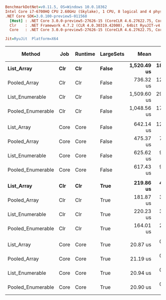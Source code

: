 ``` ini

BenchmarkDotNet=v0.11.5, OS=Windows 10.0.18362
Intel Core i7-6700HQ CPU 2.60GHz (Skylake), 1 CPU, 8 logical and 4 physical cores
.NET Core SDK=3.0.100-preview5-011568
  [Host] : .NET Core 3.0.0-preview5-27626-15 (CoreCLR 4.6.27622.75, CoreFX 4.700.19.22408), 64bit RyuJIT
  Clr    : .NET Framework 4.7.2 (CLR 4.0.30319.42000), 64bit RyuJIT-v4.8.3801.0
  Core   : .NET Core 3.0.0-preview5-27626-15 (CoreCLR 4.6.27622.75, CoreFX 4.700.19.22408), 64bit RyuJIT

Jit=RyuJit  Platform=X64  

```
|            Method |  Job | Runtime | LargeSets |        Mean |      Error |     StdDev | Ratio | RatioSD |    Gen 0 | Gen 1 | Gen 2 | Allocated |
|------------------ |----- |-------- |---------- |------------:|-----------:|-----------:|------:|--------:|---------:|------:|------:|----------:|
|        **List_Array** |  **Clr** |     **Clr** |     **False** | **1,520.49 us** | **18.8132 us** | **17.5979 us** |  **1.00** |    **0.00** | **345.7031** |     **-** |     **-** | **1091214 B** |
|      Pooled_Array |  Clr |     Clr |     False |   736.32 us | 12.2841 us | 11.4906 us |  0.48 |    0.01 |        - |     - |     - |         - |
|   List_Enumerable |  Clr |     Clr |     False | 1,509.60 us | 29.0989 us | 27.2191 us |  0.99 |    0.02 | 345.7031 |     - |     - | 1091214 B |
| Pooled_Enumerable |  Clr |     Clr |     False | 1,048.56 us | 17.2760 us | 16.1600 us |  0.69 |    0.01 |        - |     - |     - |         - |
|                   |      |         |           |             |            |            |       |         |          |       |       |           |
|        List_Array | Core |    Core |     False |   642.14 us | 12.2459 us | 11.4549 us |  1.00 |    0.00 |        - |     - |     - |         - |
|      Pooled_Array | Core |    Core |     False |   475.37 us |  7.1458 us |  6.6842 us |  0.74 |    0.02 |        - |     - |     - |         - |
|   List_Enumerable | Core |    Core |     False |   625.62 us |  9.0605 us |  8.4752 us |  0.97 |    0.02 |        - |     - |     - |         - |
| Pooled_Enumerable | Core |    Core |     False |   617.43 us |  9.8655 us |  9.2282 us |  0.96 |    0.02 |        - |     - |     - |         - |
|                   |      |         |           |             |            |            |       |         |          |       |       |           |
|        **List_Array** |  **Clr** |     **Clr** |      **True** |   **219.86 us** |  **4.2632 us** |  **3.9878 us** |  **1.00** |    **0.00** | **215.0879** |     **-** |     **-** |  **680816 B** |
|      Pooled_Array |  Clr |     Clr |      True |   181.87 us |  3.6116 us |  3.3783 us |  0.83 |    0.02 |        - |     - |     - |         - |
|   List_Enumerable |  Clr |     Clr |      True |   220.23 us |  3.7073 us |  3.4678 us |  1.00 |    0.02 | 215.0879 |     - |     - |  680816 B |
| Pooled_Enumerable |  Clr |     Clr |      True |   164.01 us |  2.1808 us |  2.0400 us |  0.75 |    0.02 |        - |     - |     - |         - |
|                   |      |         |           |             |            |            |       |         |          |       |       |           |
|        List_Array | Core |    Core |      True |    20.87 us |  0.2513 us |  0.2351 us |  1.00 |    0.00 |        - |     - |     - |         - |
|      Pooled_Array | Core |    Core |      True |    21.19 us |  0.2288 us |  0.2140 us |  1.02 |    0.01 |        - |     - |     - |         - |
|   List_Enumerable | Core |    Core |      True |    20.94 us |  0.2050 us |  0.1917 us |  1.00 |    0.01 |        - |     - |     - |         - |
| Pooled_Enumerable | Core |    Core |      True |    20.90 us |  0.2347 us |  0.2196 us |  1.00 |    0.02 |        - |     - |     - |         - |
